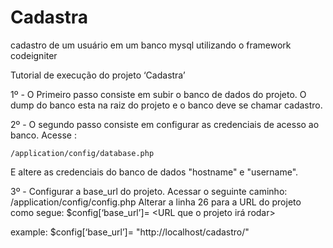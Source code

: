 # Cadastra
cadastro de um usuário em um banco mysql utilizando o framework codeigniter

Tutorial de execução do projeto ‘Cadastra’

1º  - O Primeiro passo consiste em subir o banco de dados do projeto. 
O dump do banco esta na raiz do projeto e o banco deve se chamar cadastro.

2º - O segundo passo consiste em configurar as credenciais de acesso ao banco. 
Acesse :

    /application/config/database.php 
E altere as credenciais do banco de dados "hostname" e "username".

3º - Configurar a base_url do projeto. Acessar o seguinte caminho:
    /application/config/config.php 
    Alterar a linha 26 para a URL do projeto como segue:
$config[‘base_url’]= <URL que o projeto irá rodar>

example: $config[‘base_url’]= "http://localhost/cadastro/"

